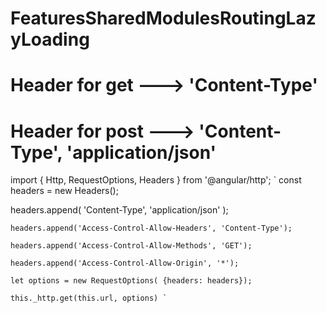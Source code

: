# FeaturesSharedModulesRoutingLazyLoading

# Header for get ---> 'Content-Type'
# Header for post --->  'Content-Type', 'application/json' 

import { Http, RequestOptions, Headers } from '@angular/http';
`
const headers = new Headers();

headers.append( 'Content-Type', 'application/json' );

    headers.append('Access-Control-Allow-Headers', 'Content-Type');
    
    headers.append('Access-Control-Allow-Methods', 'GET');
    
    headers.append('Access-Control-Allow-Origin', '*');
    
    let options = new RequestOptions( {headers: headers});
    
    this._http.get(this.url, options) `
